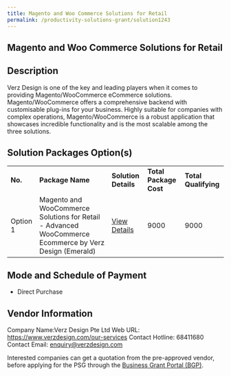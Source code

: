 ```yaml
---
title: Magento and Woo Commerce Solutions for Retail
permalink: /productivity-solutions-grant/solution1243
---
```


## Magento and Woo Commerce Solutions for Retail

## Description

Verz Design is one of the key and leading players when it comes to providing Magento/WooCommerce eCommerce solutions. Magento/WooCommerce offers a comprehensive backend with customisable plug-ins for your business. Highly suitable for companies with complex operations, Magento/WooCommerce is a robust application that showcases incredible functionality and is the most scalable among the three solutions.

## Solution Packages Option(s)

<table>
<tr>
<td><b>No.</b></td>
<td><b>Package Name</b></td>
<td><b>Solution Details</b></td>
<td><b>Total Package Cost</b></td>
<td><b>Total Qualifying</b></td>
</tr>
<tr>
<td>Option 1</td>
<td>Magento and WooCommerce Solutions for Retail - Advanced WooCommerce Ecommerce by Verz Design (Emerald)</td>
<td><a href='https://www.gobusiness.gov.sg/images/psg/Desensitised_VerzDesign_Annex_3_CR_wef_2_Sept_2021_Part_2.pdf'>View Details</a></td>
<td>9000</td>
<td>9000</td>
</tr>
</table>

## Mode and Schedule of Payment

 - Direct Purchase

## Vendor Information

 Company Name:Verz Design Pte Ltd 
Web URL: https://www.verzdesign.com/our-services 
Contact Hotline: 68411680 
Contact Email: enquiry@verzdesign.com 


Interested companies can get a quotation from the pre-approved vendor, before applying for the PSG through the <a href='https://www.businessgrants.gov.sg/'>Business Grant Portal (BGP)</a>.
